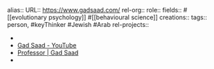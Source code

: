 alias::
URL:: https://www.gadsaad.com/
rel-org::
role::
fields:: #[[evolutionary psychology]] #[[behavioural science]]
creations:: 
tags:: person, #keyThinker #Jewish #Arab 
rel-projects::


-
- [Gad Saad - YouTube](https://www.youtube.com/channel/UCLH7qUqM0PLieCVaHA7RegA)
- [Professor | Gad Saad](https://www.gadsaad.com/)
-